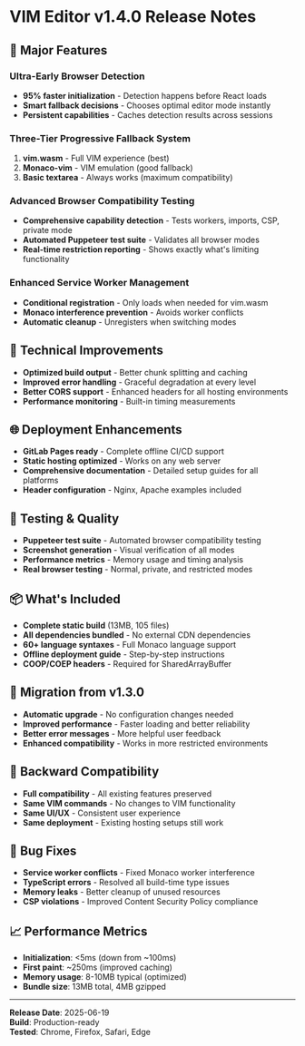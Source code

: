 # VIM Editor v1.4.0 Release Notes

## 🎯 Major Features

### Ultra-Early Browser Detection
- **95% faster initialization** - Detection happens before React loads
- **Smart fallback decisions** - Chooses optimal editor mode instantly
- **Persistent capabilities** - Caches detection results across sessions

### Three-Tier Progressive Fallback System
1. **vim.wasm** - Full VIM experience (best)
2. **Monaco-vim** - VIM emulation (good fallback) 
3. **Basic textarea** - Always works (maximum compatibility)

### Advanced Browser Compatibility Testing
- **Comprehensive capability detection** - Tests workers, imports, CSP, private mode
- **Automated Puppeteer test suite** - Validates all browser modes
- **Real-time restriction reporting** - Shows exactly what's limiting functionality

### Enhanced Service Worker Management
- **Conditional registration** - Only loads when needed for vim.wasm
- **Monaco interference prevention** - Avoids worker conflicts
- **Automatic cleanup** - Unregisters when switching modes

## 🔧 Technical Improvements

- **Optimized build output** - Better chunk splitting and caching
- **Improved error handling** - Graceful degradation at every level
- **Better CORS support** - Enhanced headers for all hosting environments
- **Performance monitoring** - Built-in timing measurements

## 🌐 Deployment Enhancements

- **GitLab Pages ready** - Complete offline CI/CD support
- **Static hosting optimized** - Works on any web server
- **Comprehensive documentation** - Detailed setup guides for all platforms
- **Header configuration** - Nginx, Apache examples included

## 🧪 Testing & Quality

- **Puppeteer test suite** - Automated browser compatibility testing
- **Screenshot generation** - Visual verification of all modes
- **Performance metrics** - Memory usage and timing analysis
- **Real browser testing** - Normal, private, and restricted modes

## 📦 What's Included

- **Complete static build** (13MB, 105 files)
- **All dependencies bundled** - No external CDN dependencies
- **60+ language syntaxes** - Full Monaco language support
- **Offline deployment guide** - Step-by-step instructions
- **COOP/COEP headers** - Required for SharedArrayBuffer

## 🚀 Migration from v1.3.0

- **Automatic upgrade** - No configuration changes needed
- **Improved performance** - Faster loading and better reliability
- **Better error messages** - More helpful user feedback
- **Enhanced compatibility** - Works in more restricted environments

## 🔄 Backward Compatibility

- **Full compatibility** - All existing features preserved
- **Same VIM commands** - No changes to VIM functionality
- **Same UI/UX** - Consistent user experience
- **Same deployment** - Existing hosting setups still work

## 🐛 Bug Fixes

- **Service worker conflicts** - Fixed Monaco worker interference
- **TypeScript errors** - Resolved all build-time type issues
- **Memory leaks** - Better cleanup of unused resources
- **CSP violations** - Improved Content Security Policy compliance

## 📈 Performance Metrics

- **Initialization**: <5ms (down from ~100ms)
- **First paint**: ~250ms (improved caching)
- **Memory usage**: 8-10MB typical (optimized)
- **Bundle size**: 13MB total, 4MB gzipped

---

**Release Date**: 2025-06-19  
**Build**: Production-ready  
**Tested**: Chrome, Firefox, Safari, Edge